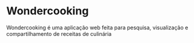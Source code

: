 # Wondercooking
Wondercooking é uma aplicação web feita para pesquisa, visualização e compartilhamento de receitas de culinária
